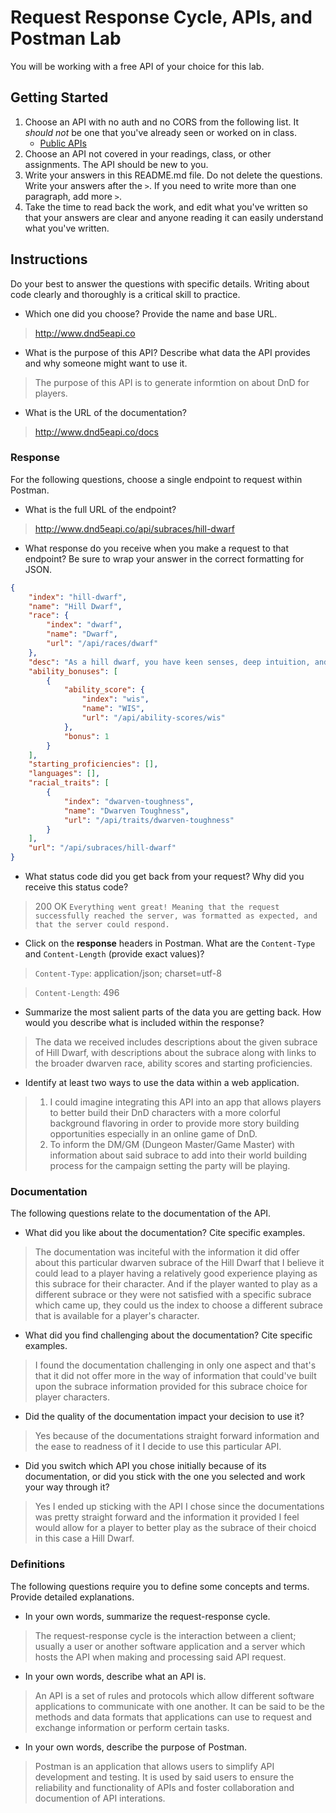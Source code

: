 # Request Response Cycle, APIs, and Postman Lab

You will be working with a free API of your choice for this lab.

## Getting Started

1. Choose an API with no auth and no CORS from the following list. It _should not_ be one that you've already seen or worked on in class.
   - [Public APIs](https://github.com/public-apis/public-apis)
1. Choose an API not covered in your readings, class, or other assignments. The API should be new to you.
1. Write your answers in this README.md file. Do not delete the questions. Write your answers after the `>`. If you need to write more than one paragraph, add more `>`.
1. Take the time to read back the work, and edit what you've written so that your answers are clear and anyone reading it can easily understand what you've written.

## Instructions

Do your best to answer the questions with specific details. Writing about code clearly and thoroughly is a critical skill to practice.

- Which one did you choose? Provide the name and base URL.

> http://www.dnd5eapi.co

- What is the purpose of this API? Describe what data the API provides and why someone might want to use it.

> The purpose of this API is to generate informtion on about DnD for players.

- What is the URL of the documentation?

> http://www.dnd5eapi.co/docs

### Response

For the following questions, choose a single endpoint to request within Postman.

- What is the full URL of the endpoint?

> http://www.dnd5eapi.co/api/subraces/hill-dwarf

- What response do you receive when you make a request to that endpoint? Be sure to wrap your answer in the correct formatting for JSON.

```json
{
    "index": "hill-dwarf",
    "name": "Hill Dwarf",
    "race": {
        "index": "dwarf",
        "name": "Dwarf",
        "url": "/api/races/dwarf"
    },
    "desc": "As a hill dwarf, you have keen senses, deep intuition, and remarkable resilience.",
    "ability_bonuses": [
        {
            "ability_score": {
                "index": "wis",
                "name": "WIS",
                "url": "/api/ability-scores/wis"
            },
            "bonus": 1
        }
    ],
    "starting_proficiencies": [],
    "languages": [],
    "racial_traits": [
        {
            "index": "dwarven-toughness",
            "name": "Dwarven Toughness",
            "url": "/api/traits/dwarven-toughness"
        }
    ],
    "url": "/api/subraces/hill-dwarf"
}

```

- What status code did you get back from your request? Why did you receive this status code?

> 200 OK
> `Everything went great! Meaning that the request successfully reached the server, was formatted as expected, and that the server could respond.`

- Click on the **response** headers in Postman. What are the `Content-Type` and `Content-Length` (provide exact values)?

> `Content-Type`: application/json; charset=utf-8

> `Content-Length`: 496

- Summarize the most salient parts of the data you are getting back. How would you describe what is included within the response?

> The data we received includes descriptions about the given subrace of Hill Dwarf, with descriptions about the subrace along with links to the broader dwarven race, ability scores and starting proficiencies. 

- Identify at least two ways to use the data within a web application.

> 1. I could imagine integrating this API into an app that allows players to better build their DnD characters with a more colorful background flavoring in order to provide more story building opportunities especially in an online game of DnD.
> 2. To inform the DM/GM (Dungeon Master/Game Master) with information about said subrace to add into their world building process for the campaign setting the party will be playing. 

### Documentation

The following questions relate to the documentation of the API.

- What did you like about the documentation? Cite specific examples.

> The documentation was inciteful with the information it did offer about this particular dwarven subrace of the Hill Dwarf that I believe it could lead to a player having a relatively good experience playing as this subrace for their character. And if the player wanted to play as a different subrace or they were not satisfied with a specific subrace which came up, they could us the index to choose a different subrace that is available for a player's character. 

- What did you find challenging about the documentation? Cite specific examples.

> I found the documentation challenging in only one aspect and that's that it did not offer more in the way of information that could've built upon the subrace information provided for this subrace choice for player characters. 

- Did the quality of the documentation impact your decision to use it?

> Yes because of the documentations straight forward information and the ease to readness of it I decide to use this particular API. 

- Did you switch which API you chose initially because of its documentation, or did you stick with the one you selected and work your way through it?

> Yes I ended up sticking with the API I chose since the documentations was pretty straight forward and the information it provided I feel would allow for a player to better play as the subrace of their choicd in this case a Hill Dwarf. 

### Definitions

The following questions require you to define some concepts and terms. Provide detailed explanations.

- In your own words, summarize the request-response cycle.

> The request-response cycle is the interaction between a client; usually a user or another software application and a server which hosts the API when making and processing said API request. 

- In your own words, describe what an API is.

> An API is a set of rules and protocols which allow different software applications to communicate with one another. It can be said to be the methods and data formats that applications can use to request and exchange information or perform certain tasks. 

- In your own words, describe the purpose of Postman.

> Postman is an application that allows users to simplify API development and testing. It is used by said users to ensure the reliability and functionality of APIs and foster collaboration and documention of API interations. 
